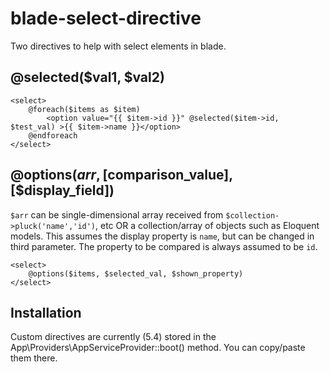 # blade-select-directive

Two directives to help with select elements in blade.

## @selected($val1, $val2)

```
<select>
    @foreach($items as $item)
        <option value="{{ $item->id }}" @selected($item->id, $test_val) >{{ $item->name }}</option>
    @endforeach
</select>
```

## @options($arr, [$comparison_value], [$display_field])

`$arr` can be single-dimensional array received from `$collection->pluck('name','id')`, etc OR
a collection/array of objects such as Eloquent models. This assumes the display property is
`name`, but can be changed in third parameter. The property to be compared is always assumed
to be `id`.

```
<select>
    @options($items, $selected_val, $shown_property)
</select>
```

## Installation
Custom directives are currently (5.4) stored in the App\Providers\AppServiceProvider::boot() method.
You can copy/paste them there.
